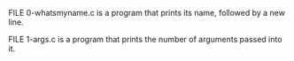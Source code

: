 FILE 0-whatsmyname.c is a program that prints its name, followed by a new line.

FILE 1-args.c is a program that prints the number of arguments passed into it.
